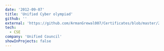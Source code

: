 ```yaml
---
date: '2012-09-07'
title: 'Unified Cyber olympiad'
github: ''
external: 'https://github.com/ArmanGrewal007/Certificates/blob/master/2012_09_07_Cyber_Olympiad.pdf'
tech:
  - CSE
company: 'Unified Council'
showInProjects: false
---
```



